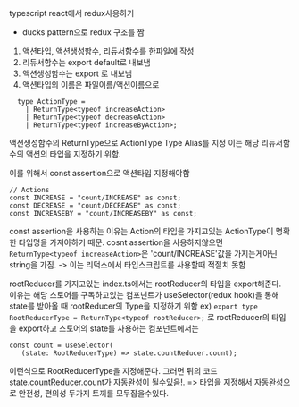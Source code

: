 typescript react에서 redux사용하기

- ducks pattern으로 redux 구조를 짬
1. 액션타입, 액션생성함수, 리듀서함수를 한파일에 작성
2. 리듀서함수는 export default로 내보냄
3. 액션생성함수는 export 로 내보냄
4. 액션타입의 이름은 파일이름/액션이름으로

```
  type ActionType =
    | ReturnType<typeof increaseAction>
    | ReturnType<typeof decreaseAction>
    | ReturnType<typeof increaseByAction>;
```

  액션생성함수의 ReturnType으로 ActionType Type Alias를 지정
  이는 해당 리듀서함수의 액션의 타입을 지정하기 위함.
  
  이를 위해서 const assertion으로 액션타입 지정해야함
  ```
  // Actions
const INCREASE = "count/INCREASE" as const;
const DECREASE = "count/DECREASE" as const;
const INCREASEBY = "count/INCREASEBY" as const;
```

const assertion을 사용하는 이유는 Action의 타입을 가지고있는 ActionType이 명확한 타입명을 가져아하기 때문.
cosnt assertion을 사용하지않으면 ```ReturnType<typeof increaseAction>```은 'count/INCREASE'값을 가지는게아닌 string을 가짐. -> 이는 리덕스에서 타입스크립트를 사용할때 적절치 못함
  
 
rootReducer를 가지고있는 index.ts에서는 rootReducer의 타입을 export해준다. 이유는
해당 스토어를 구독하고있는 컴포넌트가 useSelector(redux hook)을 통해 state를 받아올 때 rootReducer의 Type을 지정하기 위함
ex) ```export type RootReducerType = ReturnType<typeof rootReducer>;``` 로 rootReducer의 타입을 export하고
  스토어의 state를 사용하는 컴포넌트에서는
 ``` 
 const count = useSelector(
    (state: RootReducerType) => state.countReducer.count);
```
  이런식으로 RootReducerType을 지정해준다.
  그러면 뒤의 코드 state.countReducer.count가 자동완성이 될수있음!.
  => 타입을 지정해서 자동완성으로 안전성, 편의성 두가지 토끼를 모두잡을수있다.
